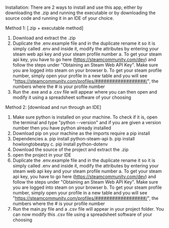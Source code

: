 Installation:
  There are 2 ways to install and use this app, either by downloading the .zip and running the executable or by downloading the source code and running it in an IDE of your choice.
  
  Method 1: [.zip + executable method]
  1. Download and extract the .zip
  2. Duplicate the .env.example file and in the duplicate rename it so it is simply called .env and inside it, modify the attributes by entering your steam web api key and your steam profile number
     a. To get your steam api key, you have to go here (https://steamcommunity.com/dev) and follow the steps under "Obtaining an Steam Web API Key". Make sure you are logged into steam on your browser
     b. To get your steam profile number, simply open your profile in a new table and you will see "https://steamcommunity.com/profiles/##################/", the numbers where the # is your profile number
  3. Run the .exe and a .csv file will appear where you can then open and modify it using a spreadsheet software of your choosing

  Method 2: [download and run through an IDE]
  1. Make sure python is installed on your machine. To check if it is, open the terminal and type "python --version" and if you are given a version number then you have python already installed
  2. Download pip on your machine as the imports require a pip install
  3. Dependencies
     a. pip install python-steam-api
     b. pip install howlongtobeatpy
     c. pip install python-dotenv
  4. Download the source of the project and extract the .zip
  5. open the project in your IDE
  6. Duplicate the .env.example file and in the duplicate rename it so it is simply called .env and inside it, modify the attributes by entering your steam web api key and your steam profile number
     a. To get your steam api key, you have to go here (https://steamcommunity.com/dev) and follow the steps under "Obtaining an Steam Web API Key". Make sure you are logged into steam on your browser
     b. To get your steam profile number, simply open your profile in a new table and you will see "https://steamcommunity.com/profiles/##################/", the numbers where the # is your profile number
  7. Run the main.py file and a .csv file will appear in your project folder. You can now modify this .csv file using a spreadsheet software of your choosing
